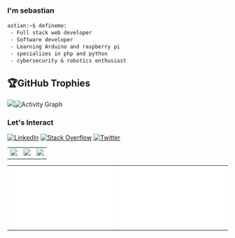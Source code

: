 ###  I'm sebastian 


```cli
astian:~$ defineme:
 - Full stack web developer
 - Software developer
 - Learning Arduino and raspberry pi
 - specializes in php and python 
 - cybersecurity & robotics enthusiast
```

## 🏆GitHub Trophies
![](https://github-profile-trophy.vercel.app/?username=astianmuchui&theme=merko&no-frame=true&no-bg=true&margin-w=4)![Activity Graph](https://activity-graph.herokuapp.com/graph?username=astianmuchui&theme=github&hide_border=true&bg_color=0030a&area_color=1f6fea&line=2fa4e7&point=fff&color=2fa4e7&hide_border=true)


### Let's Interact
[![LinkedIn](https://img.shields.io/badge/LinkedIn-%230077B5.svg?logo=linkedin&logoColor=white)](https://www.linkedin.com/in/astianmuchui/) [![Stack Overflow](https://img.shields.io/badge/-Stackoverflow-FE7A16?logo=stack-overflow&logoColor=white)](https://stackoverflow.com/users/14483975/seb-astian) [![Twitter](https://img.shields.io/badge/Twitter-%231DA1F2.svg?logo=Twitter&logoColor=white)](https://twitter.com/astianmuchui) 


 <table>
  <tr>
   <td><img src="https://github-readme-streak-stats.herokuapp.com/?user=astianmuchui&theme=tokyonight&hide_border=true" /></td>
   <td><img src="https://github-readme-stats.vercel.app/api?username=astianmuchui&show_icons=true&theme=tokyonight&hide_border=true" /></td>
    <td><img src="https://github-readme-stats.vercel.app/api/top-langs/?username=astianmuchui&layout=compact&theme=tokyonight&langs_count=14&hide_border=true)](https://github.com/astianmuchui/github-readme-stats"/></td>
   
  </tr>
</table>
  
   <table>
  <tr>
   <td><img src="https://raw.githubusercontent.com/astianmuchui/github-statistics/master/generated/overview.svg#gh-dark-mode-only" /></td>
   <td><img src="https://raw.githubusercontent.com/astianmuchui/github-statistics/master/generated/languages.svg#gh-dark-mode-only" /></td>
    
   
  </tr>
</table>
<!--   ![](https://raw.githubusercontent.com/astianmuchui/github-statistics/master/generated/overview.svg#gh-dark-mode-only)
  ![](https://raw.githubusercontent.com/astianmuchui/github-statistics/master/generated/languages.svg#gh-dark-mode-only) -->




 

